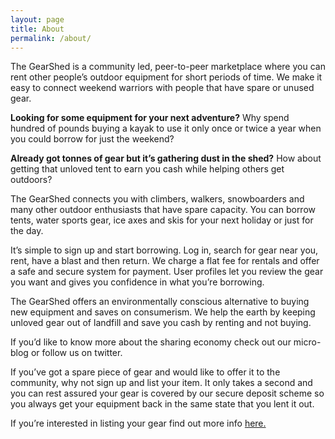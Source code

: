 ```yaml
---
layout: page
title: About
permalink: /about/
---
```


The GearShed is a community led, peer-to-peer marketplace where you can rent other people’s outdoor equipment for short periods of time. We make it easy to connect weekend warriors with people that have spare or unused gear. 

**Looking for some equipment for your next adventure?** Why spend hundred of pounds buying a kayak to use it only once or twice a year when you could borrow for just the weekend?

**Already got tonnes of gear but it’s gathering dust in the shed?** How about getting that unloved tent to earn you cash while helping others get outdoors?

The GearShed connects you with climbers, walkers, snowboarders and many other outdoor enthusiasts that have spare capacity. You can borrow tents, water sports gear, ice axes and skis for your next holiday or just for the day. 

It’s simple to sign up and start borrowing. Log in, search for gear near you, rent, have a blast and then return. We charge a flat fee for rentals and offer a safe and secure system for payment. User profiles let you review the gear you want and gives you confidence in what you’re borrowing. 

The GearShed offers an environmentally conscious alternative to buying new equipment and saves on consumerism. We help the earth by keeping unloved gear out of landfill and save you cash by renting and not buying.

If you’d like to know more about the sharing economy check out our micro-blog or follow us on twitter. 

If you’ve got a spare piece of gear and would like to offer it to the community, why not sign up and list your item. It only takes a second and you can rest assured your gear is covered by our secure deposit scheme so you always get your equipment back in the same state that you lent it out. 

If you’re interested in listing your gear find out more info <a href='/rental-process'>here.</a>


